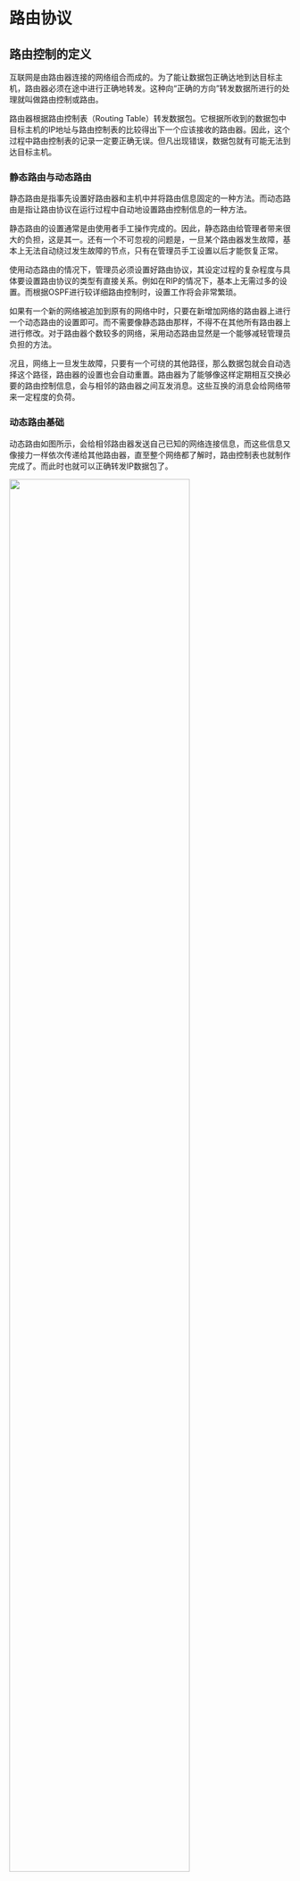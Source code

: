 # 路由协议
## 路由控制的定义
互联网是由路由器连接的网络组合而成的。为了能让数据包正确达地到达目标主机，路由器必须在途中进行正确地转发。这种向“正确的方向”转发数据所进行的处理就叫做路由控制或路由。

路由器根据路由控制表（Routing Table）转发数据包。它根据所收到的数据包中目标主机的IP地址与路由控制表的比较得出下一个应该接收的路由器。因此，这个过程中路由控制表的记录一定要正确无误。但凡出现错误，数据包就有可能无法到达目标主机。

### 静态路由与动态路由
静态路由是指事先设置好路由器和主机中并将路由信息固定的一种方法。而动态路由是指让路由协议在运行过程中自动地设置路由控制信息的一种方法。

静态路由的设置通常是由使用者手工操作完成的。因此，静态路由给管理者带来很大的负担，这是其一。还有一个不可忽视的问题是，一旦某个路由器发生故障，基本上无法自动绕过发生故障的节点，只有在管理员手工设置以后才能恢复正常。

使用动态路由的情况下，管理员必须设置好路由协议，其设定过程的复杂程度与具体要设置路由协议的类型有直接关系。例如在RIP的情况下，基本上无需过多的设置。而根据OSPF进行较详细路由控制时，设置工作将会非常繁琐。

如果有一个新的网络被追加到原有的网络中时，只要在新增加网络的路由器上进行一个动态路由的设置即可。而不需要像静态路由那样，不得不在其他所有路由器上进行修改。对于路由器个数较多的网络，采用动态路由显然是一个能够减轻管理员负担的方法。

况且，网络上一旦发生故障，只要有一个可绕的其他路径，那么数据包就会自动选择这个路径，路由器的设置也会自动重置。路由器为了能够像这样定期相互交换必要的路由控制信息，会与相邻的路由器之间互发消息。这些互换的消息会给网络带来一定程度的负荷。

### 动态路由基础
动态路由如图所示，会给相邻路由器发送自己已知的网络连接信息，而这些信息又像接力一样依次传递给其他路由器，直至整个网络都了解时，路由控制表也就制作完成了。而此时也就可以正确转发IP数据包了。

<img src=".//7/1.png" width="80%">

## 路由控制范围
随着IP网络的发展，想要对所有网络统一管理是不可能的事。因此，人们根据路由控制的范围常使用IGP（Interior Gateway Protocol）和EGP（Exterior Gateway Protocol）两种类型的路由协议。

<img src=".//7/2.png" width="80%">

### 自治系统与路由协议
制定自己的路由策略，并以此为准在一个或多个网络群体中采用的小型单位叫做自治系统（AS：Autonomous System）或路由选择域（Routing Domain）。

说到自治系统，区域网络、ISP（互联网服务提供商）等都是典型的例子。在区域网络及ISP内部，由构造、管理和运维网络的管理员、运营者制定出路由控制相关方针，然后根据此方针进行具体路由控制的设定。

而接入到区域网络或ISP的组织机构，则必须根据管理员的指示进行路由控制设定。如果不遵循这个原则，会给其他使用者带来负面影响，甚至使自己也无法与任何组织机构进行通信。

自治系统（路由选择域）内部动态路由采用的协议是域内路由协议，即IGP。而自治系统之间的路由控制采用的是域间路由协议，即EGP。

### IGP与EGP
IP地址分为网络部分和主机部分，它们有各自的分功。EGP与IGP的关系与IP地址网络部分和主机部分的关系有相似之处。就像根据IP地址中的网络部分在网络之间进行路由选择、根据主机部分在链路内部进行主机识别一样，可以根据EGP在区域网络之间（或ISP之间）进行路由选择，也可以根据IGP在区域网络内部（或ISP内部）进行主机识别。

由此，路由协议被分为EGP和IGP两个层次。没有EGP就不可能有世界上各个不同组织机构之间的通信。没有IGP机构内部也就不可能进行通信。

IGP中还可以使用RIP（Routing Information Protocol，路由信息协议）、RIP2、OSPF（Open Shortest Path First，开放式最短路径优先）等众多协议。与之相对，EGP使用的是BGP（Border Gateway Protocol，边界网关协议）协议。

## 路由算法
### 距离向量算法
距离向量算法（DV）是指根据距离和方向决定目标网络或目标主机位置的一种方法。

<img src=".//7/3.png" width="80%">

路由器之间可以互换目标网络的方向及其距离的相关信息，并以这些信息为基础制作路由控制表。这种方法在处理上比较简单，不过由于只有距离和方向的信息，所以当网络构造变得分外复杂时，在获得稳定的路由信息之前需要消耗一定时间（也叫做路由收敛。），也极易发生路由循环等问题。

### 链路状态算法
链路状态算法是路由器在了解网络整体连接状态的基础上生成路由控制表的一种方法。该方法中，每个路由器必须保持同样的信息才能进行正确的路由选择。

距离向量算法中每个路由器掌握的信息都不相同。通往每个网络所耗的距离（代价）也根据路由器的不同而不同。因此，该算法的一个缺点就是不太容易判断每个路由器上的信息是否正确。

而链路状态算法中所有路由器持有相同的信息。对于任何一台路由器，网络拓扑都完全一样。因此，只要某一台路由器与其他路由器保持同样的路由控制信息，就意味着该路由器上的路由信息是正确的。只要每个路由器尽快地与其他路由器同步路由信息，就可以使路由信息达到一个稳定的状态。因此，即使网络结构变得复杂，每个路由器也能够保持正确的路由信息、进行稳定的路由选择。这也是该算法的一个优点。

为了实现上述机制，链路状态算法付出的代价就是如何从网络代理获取路由信息表。这一过程相当复杂，特别是在一个规模巨大而又复杂的网络结构中，管理和处理代理信息需要高速CPU处理能力和大量的内存。

<img src=".//7/4.png" width="80%">

## RIP
### 广播路由控制信息
RIP将路由控制信息定期（30秒一次）向全网广播。如果没有收到路由控制信息，连接就会被断开。不过，这有可能是由于丢包导致的，因此RIP规定等待5次。如果等了6次（180秒）仍未收到路由信息，才会真正关闭连接。

<img src=".//7/5.png" width="80%">

### 根据距离向量确定路由
RIP基于距离向量算法决定路径。距离的单位为“跳数”。跳数是指所经过的路由器的个数。RIP希望尽可能少通过路由器将数据包转发到目标IP地址，如图所示。根据距离向量生成距离向量表，再抽出较小的路由生成最终的路由控制表。

<img src=".//7/6.png" width="80%">

### RIP处理路由更变问题
如图，路由器A将网络A的连接信息发送给路由器B，路由器B又将自己掌握的路由信息在原来的基础上加1跳后发送给路由器A和路由器C。假定这时与网络A发生了故障。

路由器A虽然觉察到自己与网络A的连接已经断开，无法将网络A的信息发送给路由器B，但是它会收到路由器B曾经获知的消息。这就使得路由器A误认为自己的信息还可以通过路由器B到达网络A。

像这样收到自己发出去的消息，这个问题被称为无限计数（Counting to Infinity）。为了解决这个问题可以采取以下两种方法：

1. 一是最长距离不超过16（“距离为16”这个信息只会被保留120秒。一旦超过这个时间，信息将会被删除，无法发送。这个时间由一个叫做垃圾收集计时器（Garbage-collection Timer）的工具进行管理。）。由此即使发生无限计数的问题，也可以从时间上进行控制。

2. 二是规定路由器不再把所收到的路由消息原路返还给发送端。这也被称作水平分割（Split Horizon）。

<img src=".//7/7.png" width="80%">

然而，这种方法对有些网络来说是无法解决问题的。如图所示，在网络本身就有环路的情况下。

在有环路情况下，反向的回路会成为迂回的通道，路由信息会不断地被循环往复地转发。

为了尽可能解决这个问题，人们提出了“毒性逆转”（Poisoned Reverse）和“触发更新”（Triggered Update）两种方法。

<img src=".//7/8.png" width="80%">

毒性逆转是指当网络中发生链路被断开的时候，不是不再发送这个消息，而是将这个无法通信的消息传播出去。即发送一个距离为16的消息。触发更新是指当路由信息发生变化时，不等待30秒而是立刻发送出去的一种方法。有了这两种方法，在链路不通时，可以迅速传送消息以使路由信息尽快收敛。

<img src=".//7/9.png" width="80%">

然而，纵然使用了到现在为止所介绍的方法，在一个具有众多环路的复杂的网络环境中，路由信息想要达到一个稳定的状态是需要花一段时间的。为了解决这个问题，必须明确地掌握网络结构，在了解究竟哪个链路断开后再进行路由控制非常重要。为此，可以采用OSPF。

## OSPF
OSPF（Open Shortest Path First）是根据OSI的IS-IS（Intermediate System to Intermediate System Intra-Domain routing information exchange protocol，中间系统到中间系统的路由选择协议。）协议而提出的一种链路状态型路由协议。由于采用链路状态类型，所以即使网络中有环路，也能够进行稳定的路由控制。

为了减少网络流量，OSPF还引入了“区域”这一概念。区域是将一个自治网络划分为若干个更小的范围。由此，可以减少路由协议之间不必要的交换。

### OSPF是链路状态型路由协议
OSPF为链路状态型路由器。路由器之间交换链路状态生成网络拓扑信息，然后再根据这个拓扑信息生成路由控制表。

<img src=".//7/10.png" width="80%">

RIP的路由选择，要求途中所经过的路由器个数越少越好。与之相比，OSPF可以给每条链路赋予一个权重（也可以叫做代价），并始终选择一个权重最小的路径作为最终路由。也就是说OSPF以每个链路上的代价为度量标准，始终选择一个总的代价最小的一条路径。

<img src=".//7/11.png" width="80%">

### OSPF基础知识
在OSPF中，把连接到同一个链路的路由器称作相邻路由器（Neighboring Router）。在一个相对简单的网络结构中，例如每个路由器仅跟一个路由器相互连接时（在专线网络中，路由器之间采用PPP相连。），相邻路由器之间可以交换路由信息。但是在一个比较复杂的网络中，例如在同一个链路中加入了以太网或FDDI等路由器时，就不需要在所有相邻的路由器之间都进行控制信息的交换，而是确定一个指定路由器（Designated Router），并以它为中心交换路由信息即可。

RIP中包的类型只有一种。它利用路由控制信息，一边确认是否连接了网络，一边传送网络信息。但是这种方式，有一个严重的缺点。那就是，网络的个数越多，每次所要交换的路由控制信息就越大。而且当网络已经处于比较稳定的、没有什么变化的状态时，还是要定期交换相同的路由控制信息，这在一定程度上浪费了网络带宽。

而在OSPF中，根据作用的不同可以分为5种类型的包。

<img src=".//7/12.png" width="80%">

### OSPF工作原理概述
OSPF中进行连接确认的协议叫做HELLO协议。

<img src=".//7/13.png" width="80%">

LAN中每10秒发送一个HELLO包。如果没有HELLO包到达，则进行连接是否断开的判断。具体为，允许空等3次，直到第4次（40秒后）仍无任何反馈就认为连接已经断开。之后在进行连接断开或恢复连接操作时，由于链路状态发生了变化，路由器会发送一个链路状态更新包（Link State Update Packet）通知其他路由器网络状态的变化。

链路状态更新包所要传达的消息大致分为两类：一是网络LSA（Network Link State Advertisement，网络链路状态通告。），另一个是路由器LSA（Router Link State Advertisement，路由器链路状态通告。）。

网络LSA是以网络为中心生成的信息，表示这个网络都与哪些路由器相连接。而路由器LSA是以路由器为中心生成的信息，表示这个路由器与哪些网络相连接。

每个路由器就都可以生成一个可以表示网络结构的链路状态数据库。可以根据这个数据库、采用Dijkstra算法（最短路径优先算法）生成相应的路由控制表。

相比距离向量，由上述过程所生成的路由控制表更加清晰不容易混淆，还可以有效地降低无线循环问题的发生。不过，当网络规模逐渐越大时，最短路径优先算法的处理时间就会变得越长，对CPU和内存的消耗也就越大。

### 将区域分层化进行细分管理
链路状态型路由协议的潜在问题在于，当网络规模越来越大时，表示链路状态的拓扑数据库就变得越来越大，路由控制信息的计算也就越困难。OSPF为了减少计算负荷，引入了区域的概念。

区域是指将连接在一起的网络和主机划分成小组，使一个自治系统（AS）内可以拥有多个区域。不过具有多个区域的自治系统必须要有一个主干区域（主干区域的ID为0。逻辑上只允许它有1个，可实际在物理上又可以划分为多个。）（Backbone Area），并且所有其他区域必须都与这个主干区域相连接。

连接区域与主干区域的路由器称作区域边界路由器；而区域内部的路由器叫做内部路由器；只与主干区域内连接的路由器叫做主干路由器；与外部相连接的路由器就是AS边界路由器。

<img src=".//7/14.png" width="80%">

## BGP
